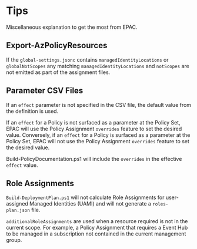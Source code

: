 # Tips

Miscellaneous explanation to get the most from EPAC.

## Export-AzPolicyResources

If the `global-settings.jsonc` contains `managedIdentityLocations` or `globalNotScopes` any matching `managedIdentityLocations` and `notScopes` are not emitted as part of the assignment files.

## Parameter CSV Files

If an `effect` parameter is not specified in the CSV file, the default value from the definition is used.

If an `effect` for a Policy is not surfaced as a parameter at the Policy Set, EPAC will use the Policy Assignment `overrides` feature to set the desired value. Conversely, if an `effect` for a Policy is surfaced as a parameter at the Policy Set, EPAC will not use the Policy Assignment `overrides` feature to set the desired value.

Build-PolicyDocumentation.ps1 will include the `overrides` in the effective `effect` value.


## Role Assignments

`Build-DeploymentPlan.ps1` will not calculate Role Assignments for user-assigned Managed Identities (UAMI) and will not generate a `roles-plan.json` file.

`additionalRoleAssignments` are used when a resource required is not in the current scope. For example, a Policy Assignment that requires a Event Hub to be managed in a subscription not contained in the current management group.